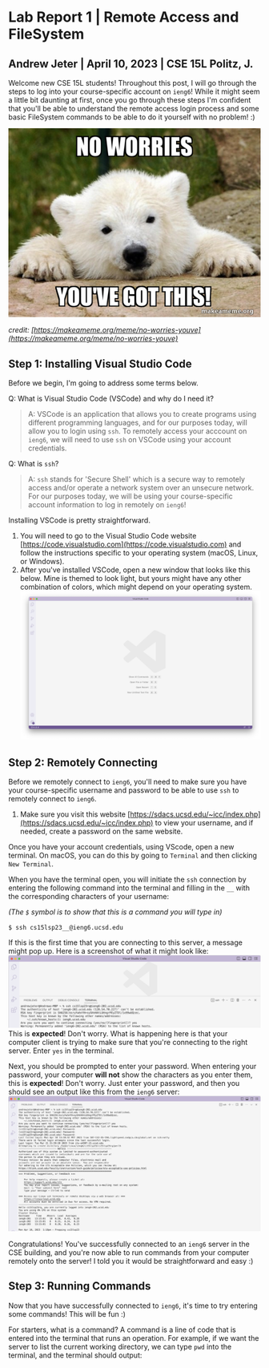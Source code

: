 # Lab Report 1 | Remote Access and FileSystem

## Andrew Jeter | April 10, 2023 | CSE 15L Politz, J.

Welcome new CSE 15L students! Throughout this post, I will go through the steps to log into your course-specific account on `ieng6`!
While it might seem a little bit daunting at first, once you go through these steps I'm confident that you'll be able to understand the remote access login process and some basic FileSystem commands to be able to do it yourself with no problem! :)

![Image](youve-got-this-meme.jpeg)

*credit: [https://makeameme.org/meme/no-worries-youve](https://makeameme.org/meme/no-worries-youve)*

## Step 1: Installing Visual Studio Code
Before we begin, I'm going to address some terms below.

Q: What is Visual Studio Code (VSCode) and why do I need it?
> A: VSCode is an application that allows you to create programs using different programming languages, and for our purposes today, will allow you to login using `ssh`. To remotely access your acccount on `ieng6`, we will need to use `ssh` on VSCode using your account credentials.

Q: What is `ssh`?
> A: `ssh` stands for 'Secure Shell' which is a secure way to remotely access and/or operate a network system over an unsecure network. For our purposes today, we will be using your course-specific account information to log in remotely on `ieng6`!

Installing VSCode is pretty straightforward. 

1. You will need to go to the Visual Studio Code website [https://code.visualstudio.com](https://code.visualstudio.com) and follow the instructions specific to your operating system (macOS, Linux, or Windows).
2. After you've installed VSCode, open a new window that looks like this below. Mine is themed to look light, but yours might have any other combination of colors, which might depend on your operating system. ![Image](VScode-blank.png)

## Step 2: Remotely Connecting
Before we remotely connect to `ieng6`, you'll need to make sure you have your course-specific username and password to be able to use `ssh` to remotely connect to `ieng6`.

1. Make sure you visit this website [https://sdacs.ucsd.edu/~icc/index.php](https://sdacs.ucsd.edu/~icc/index.php) to view your username, and if needed, create a password on the same website.

Once you have your account credentials, using VScode, open a new terminal. On macOS, you can do this by going to `Terminal` and then clicking `New Terminal`.

When you have the terminal open, you will initiate the `ssh` connection by entering the following command into the terminal and filling in the `__` with the corresponding characters of your username:

*(The `$` symbol is to show that this is a command you will type in)*
````
$ ssh cs15lsp23__@ieng6.ucsd.edu
````
If this is the first time that you are connecting to this server, a message might pop up. Here is a screenshot of what it might look like: ![Image](VScode-host-authenticity.png)
This is **expected**! Don't worry. What is happening here is that your computer client is trying to make sure that you're connecting to the right server. Enter `yes` in the terminal.

Next, you should be prompted to enter your password. When entering your password, your computer **will not** show the characters as you enter them, this is **expected**! Don't worry. Just enter your password, and then you should see an output like this from the `ieng6` server: ![Image](VScode-ssh-password-correct.png)

Congratulations! You've successfully connected to an `ieng6` server in the CSE building, and you're now able to run commands from your computer remotely onto the server! I told you it would be straightforward and easy :)

## Step 3: Running Commands
Now that you have successfully connected to `ieng6`, it's time to try entering some commands! This will be fun :)

For starters, what is a command? A command is a line of code that is entered into the terminal that runs an operation. For example, if we want the server to list the current working directory, we can type `pwd` into the terminal, and the terminal should output:

